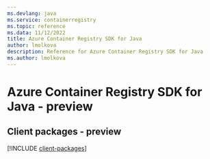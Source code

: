 ```yaml
---
ms.devlang: java
ms.service: containerregistry
ms.topic: reference
ms.data: 11/12/2022
title: Azure Container Registry SDK for Java
author: lmolkova
description: Reference for Azure Container Registry SDK for Java
ms.author: lmolkova
---
```

# Azure Container Registry SDK for Java - preview

## Client packages - preview
[!INCLUDE [client-packages](container-registry-client-index.md)]